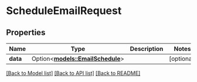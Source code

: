 # ScheduleEmailRequest

## Properties

Name | Type | Description | Notes
------------ | ------------- | ------------- | -------------
**data** | Option<[**models::EmailSchedule**](EmailSchedule.md)> |  | [optional]

[[Back to Model list]](../README.md#documentation-for-models) [[Back to API list]](../README.md#documentation-for-api-endpoints) [[Back to README]](../README.md)


